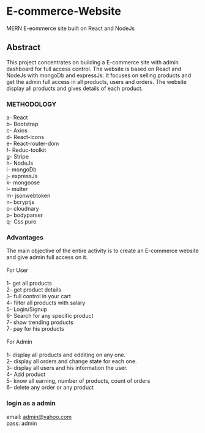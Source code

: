 # E-commerce-Website

MERN E-eommerce site built on React and NodeJs

## Abstract

This project concentrates on building a E-commerce site with admin dashboard for full access control. The
website is based on React and NodeJs with mongoDb and expressJs. It focuses on selling products and get the
admin full access in all products, users and orders. The website display all products and gives details of
each product.

### METHODOLOGY

a- React <br> b- Bootstrap <br> c- Axios <br> d- React-icons <br> e- React-router-dom <br> f- Reduc-toolkit
<br> g- Stripe <br> h- NodeJs <br> i- mongoDb <br> j- expressJs <br> k- mongoose <br> l- multer <br> m-
jsonwebtoken <br> n- bcryptjs <br> o- cloudnary <br> p- bodyparser <br> q- Css pure <br>

### Advantages

The main objective of the entire activity is to create an E-commerce website and give admin full access on it.
<br> <br> For User <br> <br> 1- get all products <br> 2- get product details <br> 3- full control in your cart
<br> 4- filter all products with salary <br> 5- Login/Signup <br> 6- Search for any specific product <br> 7-
show trending products <br> 7- pay for his products <br> <br> For Admin <br> <br> 1- display all products and
edditing on any one. <br> 2- display all orders and change state for each one. <br> 3- display all users and
his information the user. <br> 4- Add product <br> 5- know all earning, number of products, count of orders
<br> 6- delete any order or any product

### login as a admin

email: admin@yahoo.com<br> pass: admin
